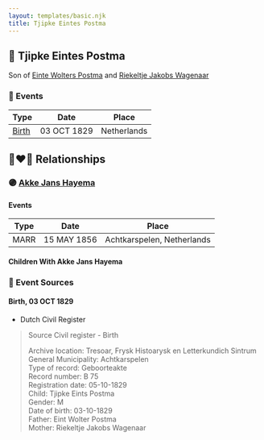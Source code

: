 ```yaml
---
layout: templates/basic.njk
title: Tjipke Eintes Postma
---
```

## 🔵 Tjipke Eintes Postma

Son of [Einte Wolters Postma](/people/1/18880768) and [Riekeltje Jakobs Wagenaar](/people/7/77820694)

### 📆 Events

Type | Date | Place
------ | ------ | ------
[Birth](#event-0) | 03 OCT 1829 | Netherlands

## 👩‍❤️‍👨 Relationships

### 🟣 [Akke Jans Hayema](/people/8/83341373)

#### Events

Type | Date | Place
------ | ------ | ------
MARR | 15 MAY 1856 | Achtkarspelen, Netherlands
#### Children With Akke Jans Hayema
### 📰 Event Sources

#### <a id="event-0"></a> Birth, 03 OCT 1829
* Dutch Civil Register
>   
  > Source Civil register - Birth  
  >   
  > Archive location: Tresoar, Frysk Histoarysk en Letterkundich Sintrum  
  > General Municipality: Achtkarspelen  
  > Type of record: Geboorteakte  
  > Record number: B 75  
  > Registration date: 05-10-1829  
  > Child: Tjipke Eints Postma  
  > Gender: M  
  > Date of birth: 03-10-1829  
  > Father: Eint Wolter Postma  
  > Mother: Riekeltje Jakobs Wagenaar